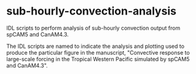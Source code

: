 # sub-hourly-convection-analysis

IDL scripts to perform analysis of sub-hourly convection output from spCAM5 and CanAM4.3.

The IDL scripts are named to indicate the analysis and plotting used to produce the particular figure in the manuscript, "Convective response to large-scale forcing in the Tropical Western Pacific simulated by spCAM5 and CanAM4.3".

